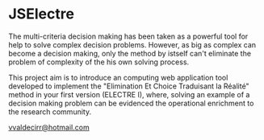 # JSElectre
The multi-criteria decision making has been taken as a powerful tool for help to solve complex decision problems. However, as big as complex can become a decision making, only the method by istself can't eliminate the problem of complexity of  the his own solving process.

This project aim is to introduce an computing web application tool developed to implement the "Elimination Et Choice Traduisant la Réalité" method in your first version (ELECTRE I), where, solving an example of a decision making problem can be evidenced the operational enrichment to the research community.

vvaldecirr@hotmail.com
